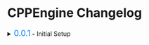 # CPPEngine Changelog

<details>
  <summary><version style="font-size: 18px; color: rgb(0,130,255);">0.0.1</version> <b>-</b> Initial Setup</summary>

  #### *04/01/2024*
  ## Initial setup
  - Initial setup of the CPPEngine project
  - Create git repo and documentation pages
    - Added setup instructions for VSCode (Mac, Windows)
    - Outlined base naming conventions
  - Set up folder heirarchy, project structure, and build system

  ![Screenshot 1](/Documentation/Images/Test.png)
</details>
